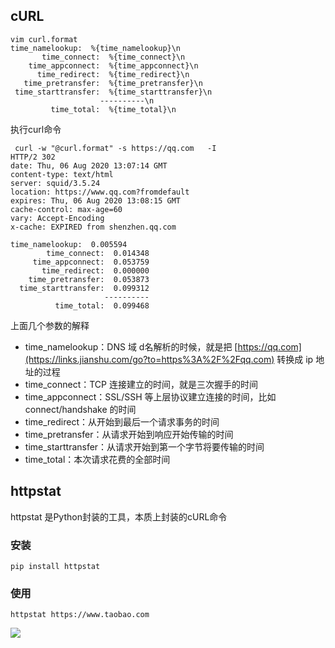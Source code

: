 ## cURL

```
vim curl.format
time_namelookup:  %{time_namelookup}\n
       time_connect:  %{time_connect}\n
    time_appconnect:  %{time_appconnect}\n
      time_redirect:  %{time_redirect}\n
   time_pretransfer:  %{time_pretransfer}\n
 time_starttransfer:  %{time_starttransfer}\n
                    ----------\n
         time_total:  %{time_total}\n
```

执行curl命令

```
 curl -w "@curl.format" -s https://qq.com   -I
HTTP/2 302
date: Thu, 06 Aug 2020 13:07:14 GMT
content-type: text/html
server: squid/3.5.24
location: https://www.qq.com?fromdefault
expires: Thu, 06 Aug 2020 13:08:15 GMT
cache-control: max-age=60
vary: Accept-Encoding
x-cache: EXPIRED from shenzhen.qq.com

time_namelookup:  0.005594
        time_connect:  0.014348
     time_appconnect:  0.053759
       time_redirect:  0.000000
    time_pretransfer:  0.053873
  time_starttransfer:  0.099312
                     ----------
          time_total:  0.099468
```



上面几个参数的解释

- time_namelookup：DNS 域 d名解析的时候，就是把 [https://qq.com](https://links.jianshu.com/go?to=https%3A%2F%2Fqq.com) 转换成 ip 地址的过程
- time_connect：TCP 连接建立的时间，就是三次握手的时间
- time_appconnect：SSL/SSH 等上层协议建立连接的时间，比如 connect/handshake 的时间
- time_redirect：从开始到最后一个请求事务的时间
- time_pretransfer：从请求开始到响应开始传输的时间
- time_starttransfer：从请求开始到第一个字节将要传输的时间
- time_total：本次请求花费的全部时间



## httpstat

httpstat 是Python封装的工具，本质上封装的cURL命令

### 安装

```shell
pip install httpstat
```

### 使用

```使用shell
httpstat https://www.taobao.com
```



![](https://iteshell.oss-cn-beijing.aliyuncs.com/bookshell/operator/202408061837071.webp)





